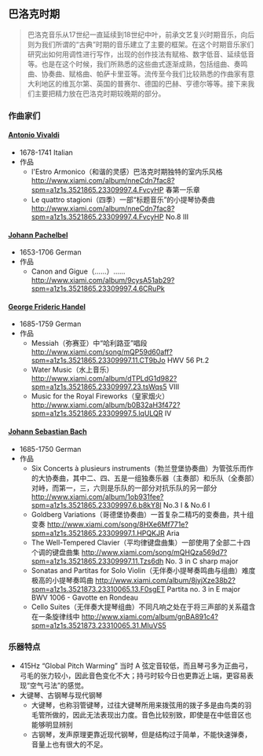 ## 巴洛克时期

> 巴洛克音乐从17世纪一直延续到18世纪中叶，前承文艺复兴时期音乐，向后则为我们所谓的“古典”时期的音乐建立了主要的框架。在这个时期音乐家们研究出如何用调性进行写作，出现的创作技法有赋格、数字低音、延续低音等。也是在这个时候，我们所熟悉的这些曲式逐渐成熟，包括组曲、奏鸣曲、协奏曲、赋格曲、帕萨卡里亚等。流传至今我们比较熟悉的作曲家有意大利地区的维瓦尔第、英国的普赛尔、德国的巴赫、亨德尔等等。接下来我们主要把精力放在巴洛克时期较晚期的部分。

### 作曲家们
#### [Antonio Vivaldi](https://en.wikipedia.org/wiki/Antonio_Vivaldi)
- 1678-1741 Italian
- 作品
  + l'Estro Armonico（和谐的灵感）巴洛克时期独特的室内乐风格 http://www.xiami.com/album/nneCdn7fac8?spm=a1z1s.3521865.23309997.4.FvcyHP 春第一乐章
  + Le quattro stagioni（四季）一部“标题音乐”的小提琴协奏曲 http://www.xiami.com/album/nneCdn7fac8?spm=a1z1s.3521865.23309997.4.FvcyHP No.8 III
#### [Johann Pachelbel](https://en.wikipedia.org/wiki/Johann_Pachelbel)
- 1653-1706 German
- 作品
  + Canon and Gigue（……）…… http://www.xiami.com/album/9cysA51ab29?spm=a1z1s.3521865.23309997.4.6CRuPk
#### [George Frideric Handel](https://en.wikipedia.org/wiki/George_Frideric_Handel)
- 1685-1759 German
- 作品
  + Messiah（弥赛亚）中“哈利路亚”唱段 http://www.xiami.com/song/mQP59d60aff?spm=a1z1s.3521865.23309997.11.CT9bJo HWV 56 Pt.2
  + Water Music（水上音乐）http://www.xiami.com/album/dTPLdG1d982?spm=a1z1s.3521865.23309997.23.tsWqs5 VIII
  + Music for the Royal Fireworks（皇家烟火）http://www.xiami.com/album/b0B32aH3f472?spm=a1z1s.3521865.23309997.5.lqULQR IV
#### [Johann Sebastian Bach](https://en.wikipedia.org/wiki/Johann_Sebastian_Bach)
- 1685-1750 German
- 作品
  + Six Concerts à plusieurs instruments（勃兰登堡协奏曲）为管弦乐而作的大协奏曲，其中二、四、五是一组独奏乐器（主奏部）和乐队（全奏部）对峙，而第一，三，六则是乐队的一部分对抗乐队的另一部分 http://www.xiami.com/album/1ob931fee?spm=a1z1s.3521865.23309997.6.b8kY8l No.3 I & No.6 I
  + Goldberg Variations（哥德堡协奏曲）一首复杂二精巧的变奏曲，共十组变奏 http://www.xiami.com/song/8HXe6Mf771e?spm=a1z1s.3521865.23309997.1.HPQKJR Aria
  + The Well-Tempered Clavier（平均律键盘曲集）一部使用了全部二十四个调的键盘曲集 http://www.xiami.com/song/mQHQza569d7?spm=a1z1s.3521865.23309997.11.Tzs6dh No. 3 in C sharp major
  + Sonatas and Partitas for Solo Violin（无伴奏小提琴奏鸣曲与组曲）难度极高的小提琴奏鸣曲 http://www.xiami.com/album/8jyjXze38b2?spm=a1z1s.3521873.23310065.13.F0sgET Partita no. 3 in E major BWV 1006 - Gavotte en Rondeau
  + Cello Suites（无伴奏大提琴组曲）不同凡响之处在于将三声部的关系蕴含在一条旋律线中 http://www.xiami.com/album/gnBA891c4?spm=a1z1s.3521873.23310065.31.MIuVS5 

### 乐器特点
- 415Hz “Global Pitch Warming” 当时 A 弦定音较低，而且琴弓多为正曲弓，弓毛的张力较小，因此音色变化不大；持弓时较今日也更靠近上端，更容易表现“空气弓法”的感觉。
- 大键琴、古钢琴与现代钢琴
  + 大键琴，也称羽管键琴，过往大键琴所用来拨弦用的拨子多是由鸟类的羽毛管所做的，因此无法表现出力度。音色比较别致，即使是在中低音区也能够明显辨别
  + 古钢琴，发声原理更靠近现代钢琴，但是结构过于简单，不能快速弹奏，音量上也有很大的不足。
